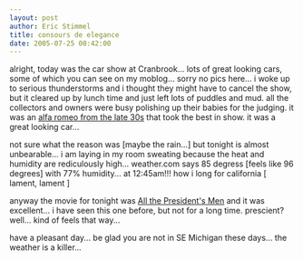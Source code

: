 ```yaml
---
layout: post
author: Eric Stimmel
title: consours de elegance
date: 2005-07-25 00:42:00
--- 
```



alright, today was the car show at Cranbrook... lots of great looking cars, some of which you can see on my moblog... sorry no pics here... i woke up to serious thunderstorms and i thought they might have to cancel the show, but it cleared up by lunch time and just left lots of puddles and mud. all the collectors and owners were busy polishing up their babies for the judging. it was an [alfa romeo from the late 30s][] that took the best in show. it was a great looking car...

not sure what the reason was [maybe the rain...] but tonight is almost unbearable... i am laying in my room sweating because the heat and humidity are rediculously high... weather.com says 85 degress [feels like 96 degrees] with 77% humidity... at 12:45am!!! how i long for california [ lament, lament ]

anyway the movie for tonight was [All the President's Men][] and it was excellent... i have seen this one before, but not for a long time. prescient? well... kind of feels that way...

have a pleasant day... be glad you are not in SE Michigan these days... the weather is a killer...

  [alfa romeo from the late 30s]: http://stimmelopolis.textamerica.com/details/?r=2942148
  [All the President's Men]: http://www.imdb.com/title/tt0074119/?fr=c2l0ZT1kZnxteD0yMHxsbT01MDB8dHQ9MXxmYj11fHBuPTB8cT1hbGwgdGhlIHByZXNpZGVudCdzIG1lbnxodG1sPTF8bm09MQ__;fc=1;ft=20

